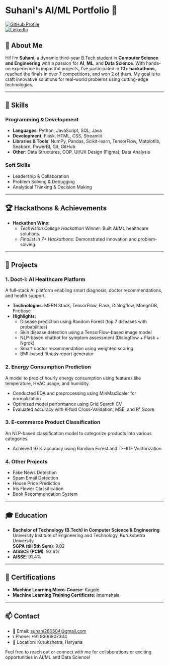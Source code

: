 # Suhani's AI/ML Portfolio 🚀  

[![GitHub Profile](https://img.shields.io/badge/GitHub-View%20Profile-brightgreen)](https://github.com/Suhani7304)  
[![LinkedIn](https://img.shields.io/badge/LinkedIn-Connect-blue)](https://linkedin.com/in/suhani-807175271)  

## 🌟 About Me  

Hi! I’m **Suhani**, a dynamic third-year B.Tech student in **Computer Science and Engineering** with a passion for **AI**, **ML**, and **Data Science**. With hands-on experience in impactful projects, I’ve participated in **10+ hackathons**, reached the finals in over 7 competitions, and won 2 of them. My goal is to craft innovative solutions for real-world problems using cutting-edge technologies.  

---

## 🧠 Skills  

### **Programming & Development**  
- **Languages**: Python, JavaScript, SQL, Java  
- **Development**: Flask, HTML, CSS, Streamlit  
- **Libraries & Tools**: NumPy, Pandas, Scikit-learn, TensorFlow, Matplotlib, Seaborn, PowerBI, Git, GitHub  
- **Other**: Data Structures, OOP, UI/UX Design (Figma), Data Analysis  

### **Soft Skills**  
- Leadership & Collaboration  
- Problem Solving & Debugging  
- Analytical Thinking & Decision Making  

---

## 🏆 Hackathons & Achievements  

- **Hackathon Wins**:  
  - *TechVision College Hackathon Winner*: Built AI/ML healthcare solutions.  
  - *Finalist in 7+ Hackathons*: Demonstrated innovation and problem-solving.  

---

## 💼 Projects  

### **1. Doct-i: AI Healthcare Platform**  
A full-stack AI platform enabling smart diagnosis, doctor recommendations, and health support.  
- **Technologies**: MERN Stack, TensorFlow, Flask, Dialogflow, MongoDB, Firebase  
- **Highlights**:  
  - Disease prediction using Random Forest (top 7 diseases with probabilities)  
  - Skin disease detection using a TensorFlow-based image model  
  - NLP-based chatbot for symptom assessment (Dialogflow + Flask + Ngrok)  
  - Smart doctor recommendation using weighted scoring  
  - BMI-based fitness report generator  

### **2. Energy Consumption Prediction**  
A model to predict hourly energy consumption using features like temperature, HVAC usage, and humidity.  
- Conducted EDA and preprocessing using MinMaxScaler for normalization  
- Optimized model performance using Grid Search CV  
- Evaluated accuracy with K-fold Cross-Validation, MSE, and R² Score  

### **3. E-commerce Product Classification**  
An NLP-based classification model to categorize products into various categories.  
- Achieved 97% accuracy using Random Forest and TF-IDF Vectorization  

### **4. Other Projects**  
- Fake News Detection  
- Spam Email Detection  
- House Price Prediction  
- Iris Flower Classification  
- Book Recommendation System  

---

## 🎓 Education  

- **Bachelor of Technology (B.Tech) in Computer Science & Engineering**  
  University Institute of Engineering and Technology, Kurukshetra University  
  **SGPA (till 5th Sem)**: 9.02  
- **AISSCE (PCM)**: 93.6%  
- **AISSE**: 91.4%  

---

## 📜 Certifications  

- **Machine Learning Micro-Course**: Kaggle  
- **Machine Learning Training Certificate**: Internshala  

---

## 📫 Contact  

- 📧 Email: [suhani280504@gmail.com](mailto:suhani280504@gmail.com)  
- 📞 Phone: +91 9306807304  
- 📍 Location: Kurukshetra, Haryana  

Feel free to reach out or connect with me for collaborations or exciting opportunities in AI/ML and Data Science!  

